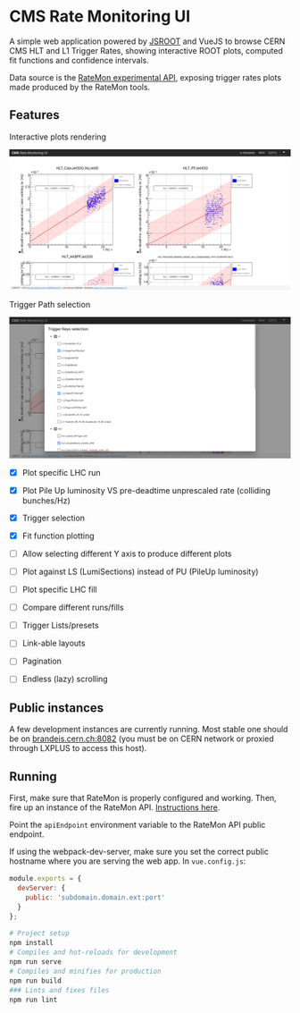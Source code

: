 # CMS Rate Monitoring UI

A simple web application powered by [JSROOT](https://root.cern.ch/js/) and VueJS to browse CERN CMS HLT and L1 Trigger Rates, showing interactive ROOT plots, computed fit functions and confidence intervals.

Data source is the [RateMon experimental API](https://gitlab.cern.ch/cms-tsg-fog/ratemon#api), exposing trigger rates plots made produced by the RateMon tools.

## Features

Interactive plots rendering

![](.meta/screen0.png)

Trigger Path selection

![](.meta/screen1.png)


- [x] Plot specific LHC run
- [x] Plot Pile Up luminosity VS pre-deadtime unprescaled rate (colliding bunches/Hz)
- [x] Trigger selection
- [x] Fit function plotting
- [ ] Allow selecting different Y axis to produce different plots
- [ ] Plot against LS (LumiSections) instead of PU (PileUp luminosity)
- [ ] Plot specific LHC fill
- [ ] Compare different runs/fills
- [ ] Trigger Lists/presets
- [ ] Link-able layouts
- [ ] Pagination
- [ ] Endless (lazy) scrolling


## Public instances

A few development instances are currently running. Most stable one should be on [brandeis.cern.ch:8082](http://brandeis.cern.ch:8082) (you must be on CERN network or proxied through LXPLUS to access this host).

## Running

First, make sure that RateMon is properly configured and working. Then, fire up an instance of the RateMon API. [Instructions here](https://gitlab.cern.ch/cms-tsg-fog/ratemon).

Point the `apiEndpoint` environment variable to the RateMon API public endpoint.

If using the webpack-dev-server, make sure you set the correct public hostname where you are serving the web app. In `vue.config.js`:

```javascript
module.exports = {
  devServer: {
    public: 'subdomain.domain.ext:port'
  }
};
```

```bash
# Project setup
npm install
# Compiles and hot-reloads for development
npm run serve
# Compiles and minifies for production
npm run build
### Lints and fixes files
npm run lint
```
